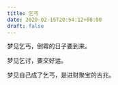 ```yaml
---
title: 乞丐
date: 2020-02-15T20:54:12+08:00
draft: false
---
```


梦见乞丐，倒霉的日子要到来。

梦见乞讨，要交好运。

梦见自己成了乞丐，是进财聚宝的吉兆。